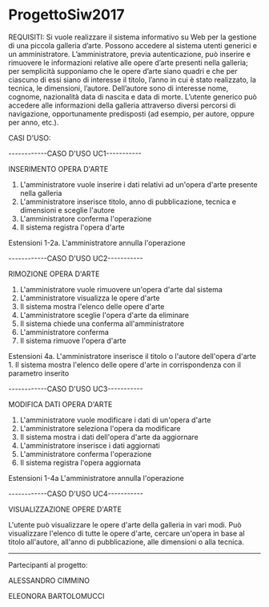 # ProgettoSiw2017

REQUISITI:
Si vuole realizzare il sistema informativo su Web per la gestione di una piccola galleria d’arte.
Possono accedere al sistema utenti generici e un amministratore.
L’amministratore, previa autenticazione, può inserire e rimuovere le informazioni relative alle
opere d’arte presenti nella galleria; per semplicità supponiamo che le opere d’arte siano quadri
e che per ciascuno di essi siano di interesse il titolo, l’anno in cui è stato realizzato, la tecnica,
le dimensioni, l’autore. Dell’autore sono di interesse nome, cognome, nazionalità data di
nascita e data di morte.
L’utente generico può accedere alle informazioni della galleria attraverso diversi percorsi di
navigazione, opportunamente predisposti (ad esempio, per autore, oppure per anno, etc.).

CASI D'USO:

------------CASO D'USO UC1-----------

INSERIMENTO OPERA D'ARTE
  1.  L'amministratore vuole inserire i dati relativi ad un'opera d'arte presente nella galleria
  2.  L'amministratore inserisce titolo, anno di pubblicazione, tecnica e dimensioni e sceglie l'autore
  3.  L'amministratore conferma l'operazione
  4.  Il sistema registra l'opera d'arte

Estensioni
  1-2a. L'amministratore annulla l'operazione

------------CASO D'USO UC2-----------

RIMOZIONE OPERA D'ARTE
  1.  L'amministratore vuole rimuovere un'opera d'arte dal sistema
  2.  L'amministratore visualizza le opere d'arte
  3.  Il sistema mostra l'elenco delle opere d'arte
  4.  L'amministratore sceglie l'opera d'arte da eliminare
  5.  Il sistema chiede una conferma all'amministratore
  6.  L'amministratore conferma
  7.  Il sistema rimuove l'opera d'arte

Estensioni
  4a. L'amministratore inserisce il titolo o l'autore dell'opera d'arte
    1.  Il sistema mostra l'elenco delle opere d'arte in corrispondenza con il parametro inserito

------------CASO D'USO UC3-----------

MODIFICA DATI OPERA D'ARTE
  1.  L'amministratore vuole modificare i dati di un'opera d'arte
  2.  L'amministratore seleziona l'opera da modificare
  3.  Il sistema mostra i dati dell'opera d'arte da aggiornare
  4.  L'amministratore inserisce i dati aggiornati
  5.  L'amministratore conferma l'operazione
  6.  Il sistema registra l'opera aggiornata

Estensioni
  1-4a  L'amministratore annulla l'operazione

------------CASO D'USO UC4-----------

VISUALIZZAZIONE OPERE D'ARTE

L'utente può visualizzare le opere d'arte della galleria in vari modi.
Può visualizzare l'elenco di tutte le opere d'arte, cercare un'opera in base al titolo
all'autore, all'anno di pubblicazione, alle dimensioni o alla tecnica.



-------------------------------------------------------------------

Partecipanti al progetto:

ALESSANDRO CIMMINO

ELEONORA BARTOLOMUCCI
